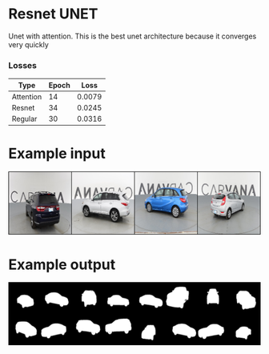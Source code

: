 # Resnet UNET

Unet with attention. This is the best unet architecture because it converges very quickly 

### Losses
| Type      | Epoch | Loss   |
|-----------|-------|--------|
| Attention | 14    | 0.0079 |
| Resnet    | 34    | 0.0245 |
| Regular   | 30    | 0.0316 |

# Example input

![1](./input_5.png)

# Example output

![1](./y_gen_10%20(2).png)